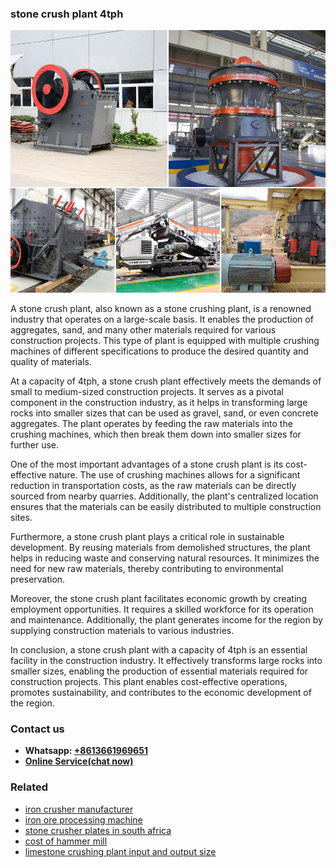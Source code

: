 <h3>stone crush plant 4tph</h3><img src='1708498378.jpg' alt=''><p>A stone crush plant, also known as a stone crushing plant, is a renowned industry that operates on a large-scale basis. It enables the production of aggregates, sand, and many other materials required for various construction projects. This type of plant is equipped with multiple crushing machines of different specifications to produce the desired quantity and quality of materials.</p><p>At a capacity of 4tph, a stone crush plant effectively meets the demands of small to medium-sized construction projects. It serves as a pivotal component in the construction industry, as it helps in transforming large rocks into smaller sizes that can be used as gravel, sand, or even concrete aggregates. The plant operates by feeding the raw materials into the crushing machines, which then break them down into smaller sizes for further use.</p><p>One of the most important advantages of a stone crush plant is its cost-effective nature. The use of crushing machines allows for a significant reduction in transportation costs, as the raw materials can be directly sourced from nearby quarries. Additionally, the plant's centralized location ensures that the materials can be easily distributed to multiple construction sites.</p><p>Furthermore, a stone crush plant plays a critical role in sustainable development. By reusing materials from demolished structures, the plant helps in reducing waste and conserving natural resources. It minimizes the need for new raw materials, thereby contributing to environmental preservation.</p><p>Moreover, the stone crush plant facilitates economic growth by creating employment opportunities. It requires a skilled workforce for its operation and maintenance. Additionally, the plant generates income for the region by supplying construction materials to various industries.</p><p>In conclusion, a stone crush plant with a capacity of 4tph is an essential facility in the construction industry. It effectively transforms large rocks into smaller sizes, enabling the production of essential materials required for construction projects. This plant enables cost-effective operations, promotes sustainability, and contributes to the economic development of the region.</p><h3>Contact us</h3><ul><li><strong>Whatsapp:&nbsp;<a href="https://wa.me/8613661969651">+8613661969651</a></strong></li><li><a href="https://swt.shibang-china.com/?git&amp;zhl&amp;stone crush plant 4tph"><strong>Online Service(chat now)</strong></a></li></ul><h3>Related</h3><ul><li><a href='iron crusher manufacturer.md'>iron crusher manufacturer</a></li><li><a href='iron ore processing machine.md'>iron ore processing machine</a></li><li><a href='stone crusher plates in south africa.md'>stone crusher plates in south africa</a></li><li><a href='cost of hammer mill.md'>cost of hammer mill</a></li><li><a href='limestone crushing plant input and output size.md'>limestone crushing plant input and output size</a></li></ul>
